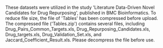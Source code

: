 These datasets were utilized in the study 'Literature Data-Driven Novel Candidates for Drug Repurposing', published in BMC Bioinformatics. To reduce file size, the file of 'Tables' has been compressed before upload. The compressed file ('Tables.zip') contains several files, including Drug_Pairs_Common_Targets.xls, Drug_Repurposing_Candidates.xls, Drug_targets.xls, Drug_Validation_Set.xls, and Jaccard_Coefficient_Result.xls. Please decompress the file before use.
